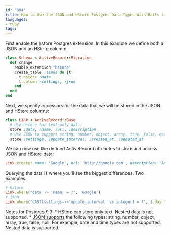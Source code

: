 ```yaml
---
id: '694'
title: How to Use the JSON and HStore Postgres Data Types With Rails 4
languages:
- ruby
tags:
---
```

First enable the hstore Postgres extension. In this example we define both a JSON and an HStore column:


```ruby
class Schema < ActiveRecord::Migration
  def change
    enable_extension "hstore"
    create_table :links do |t|
      t.hstore :data
      t.column :settings, :json
    end
  end
end
```
    

Next, we specify accessors for the data that we will be stored in the JSON and HStore columns:


```ruby
class Link < ActiveRecord::Base
  # Use hstore for text-only data:
  store :data, :name, :url, :description
  # Use JSON to support string, number, object, array, true, false, null
  store :settings, :update_interval, :created_at, :updated_at
```
    

We can now use the defined ActiveRecord attributes to store and access JSON and HStore data:


```ruby
Link.create! name: 'Google', url: 'http://google.com', description: 'Ad company', update_interval: 1.day, created_at: Time.now.utc
```
    

Querying the data is where you'll see the biggest differences. Two examples:


```ruby
# hstore
Link.where("data -> 'name' = ?", 'Google')
# json
Link.where("CAST(settings->>'update_interval' as integer) = ?", 1.day.to_s)
```
    

Notes for Postgres 9.3:
\* HStore can store only text. Nested data is not supported.
\* [JSON supports](http://json.org/) the following types: string, number, object, array, true, false, null. For example, date and time types are not supported. Nested data is supported.

